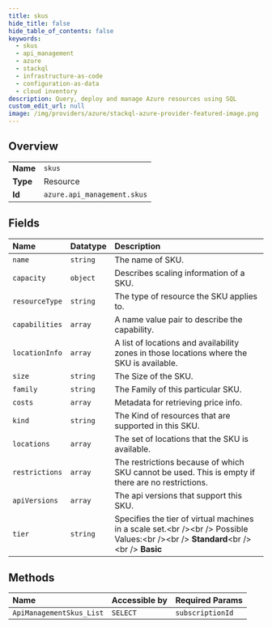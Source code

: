 ```yaml
---
title: skus
hide_title: false
hide_table_of_contents: false
keywords:
  - skus
  - api_management
  - azure    
  - stackql
  - infrastructure-as-code
  - configuration-as-data
  - cloud inventory
description: Query, deploy and manage Azure resources using SQL
custom_edit_url: null
image: /img/providers/azure/stackql-azure-provider-featured-image.png
---
```

  
    

## Overview
<table><tbody>
<tr><td><b>Name</b></td><td><code>skus</code></td></tr>
<tr><td><b>Type</b></td><td>Resource</td></tr>
<tr><td><b>Id</b></td><td><code>azure.api_management.skus</code></td></tr>
</tbody></table>

## Fields
| Name | Datatype | Description |
|:-----|:---------|:------------|
| `name` | `string` | The name of SKU. |
| `capacity` | `object` | Describes scaling information of a SKU. |
| `resourceType` | `string` | The type of resource the SKU applies to. |
| `capabilities` | `array` | A name value pair to describe the capability. |
| `locationInfo` | `array` | A list of locations and availability zones in those locations where the SKU is available. |
| `size` | `string` | The Size of the SKU. |
| `family` | `string` | The Family of this particular SKU. |
| `costs` | `array` | Metadata for retrieving price info. |
| `kind` | `string` | The Kind of resources that are supported in this SKU. |
| `locations` | `array` | The set of locations that the SKU is available. |
| `restrictions` | `array` | The restrictions because of which SKU cannot be used. This is empty if there are no restrictions. |
| `apiVersions` | `array` | The api versions that support this SKU. |
| `tier` | `string` | Specifies the tier of virtual machines in a scale set.&lt;br /&gt;&lt;br /&gt; Possible Values:&lt;br /&gt;&lt;br /&gt; **Standard**&lt;br /&gt;&lt;br /&gt; **Basic** |
## Methods
| Name | Accessible by | Required Params |
|:-----|:--------------|:----------------|
| `ApiManagementSkus_List` | `SELECT` | `subscriptionId` |
